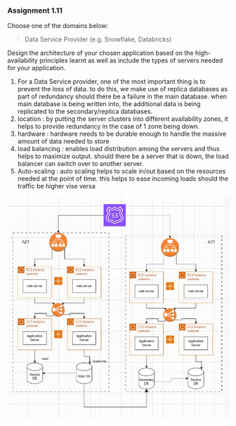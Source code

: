 ### Assignment 1.11

Choose one of the domains below:

> Data Service Provider (e.g. Snowflake, Databricks)

Design the architecture of your chosen application based on the high-availability principles learnt as well as include the types of servers needed for your application. 

1) For a Data Service provider, one of the most important thing is to prevent the loss of data. to do this, we make use of replica databases as part of redundancy should there be a failure in the main database. when main database is being written into, the additional data is being replicated to the secondary/replica databases.
2) location : by putting the server clusters into different availability zones, it helps to provide redundancy in the case of 1 zone being down. 
3) hardware : hardware needs to be durable enough to handle the massive amount of data needed to store
4) load balancing : enables load distribution among the servers and thus helps to maximize output. should there be a server that is down, the load balancer can switch over to another server.
5) Auto-scaling : auto scaling helps to scale in/out based on the resources needed at the point of time. this helps to ease incoming loads should the traffic be higher vise versa

![image](https://github.com/hangytongy/Cloud_Computing_NTU_HR/blob/main/Module1/Assignment_1_11.jpg?raw=true)
